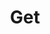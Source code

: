 ---
title: Get
excerpt: |
  Allocated capacity for product per hour.
  Standard: 24 entries
  Daylight savings, last Sunday in March: 23 entries
  Winter time, last Sunday in October: 25 entries
api:
  file: api.json
  operationId: capacity#get-allocated
hidden: false
---
